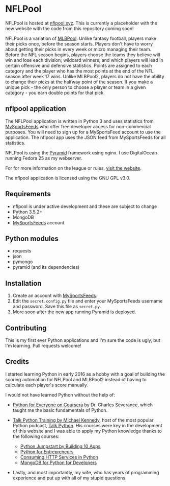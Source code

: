 # NFLPool

NFLPool is hosted at [nflpool.xyz](https://www.nflpool.xyz).  This is 
currently a placeholder with the new website with the code from this 
repository coming soon!

NFLPool is a variation of [MLBPool](http://mlbpool2.com).
Unlike fantasy football, players make their picks once, before the season starts.  Players don't have to worry
about getting their picks in every week or micro managing their team. Before the NFL season begins, players choose
the teams they believe will win and lose each division; wildcard winners; and which players will lead in certain
offensive and defensive statistics.  Points are assigned to each category and the player who has the most points 
at the end of the NFL season after week 17 wins.  Unlike MLBPool2, players do not have the ability to change 
their picks at the halfway point of the season.  If you make a unique pick - the only person to choose a player 
or team in a given category - you earn double points for that pick.

## nflpool application

The NFLPool application is written in Python 3 and uses statistics from [MySportsFeeds](http://mysportsfeeds.com/)
who offer free developer access for non-commercial purposes.  You will need to sign
up for a MySportsFeed account to use the application.  The nflpool app uses the JSON feed from MySportsFeeds for 
all statistics.

NFLPool is using the [Pyramid](https://www.trypyramid.com) framework using nginx.  I use DigitalOcean running
Fedora 25 as my webserver.

For for more information on the league or rules, [visit the website](http://mlbpool2.com/rules/nfl-pool-rules/).

The nflpool application is licensed using the GNU GPL v3.0.

## Requirements
* nflpool is under active development and these are subject to change
* Python 3.5.2+
* MongoDB
* [MySportsFeeds](https://www.mysportsfeeds.com) account.


## Python modules
* requests
* json
* pymongo
* pyramid (and its dependencies)

## Installation

1. Create an account with [MySportsFeeds](https://www.mysportsfeeds.com).
2. Edit the `secret.config.py` file and enter your MySportsFeeds username and password.  Save this file
as `secret.py`.
3. More soon after the new app running Pyramid is deployed.

## Contributing
This is my first ever Python applications and I'm sure the code is ugly, but I'm learning.
Pull requests welcome!

## Credits

I started learning Python in early 2016 as a hobby with a goal of building the scoring automation for NFLPool 
and MLBPool2 instead of having to calculate each player's score manually.

I would not have learned Python without the help of:

* [Python for Everyone on Coursera](https://www.coursera.org/learn/python) by Dr. Charles Severance, 
which taught me the basic fundamentals of Python.
* [Talk Python Training by Michael Kennedy](https://training.talkpython.fm/), host of the most popular Python 
podcast, [Talk Python](http://talkpython.fm/). His courses were key in the development of this website and I was 
able to apply my Python knowledge thanks to the following courses:
  * [Python Jumpstart by Building 10 Apps](https://training.talkpython.fm/courses/explore_python_jumpstart/python-language-jumpstart-building-10-apps)
  * [Python for Entrepreneurs](https://training.talkpython.fm/courses/explore_entrepreneurs/python-for-entrepreneurs-build-and-launch-your-online-business)
  * [Consuming HTTP Services in Python](https://training.talkpython.fm/courses/details/consuming-http-and-soap-services-in-python-with-json-xml-and-screen-scraping)
  * [MongoDB for Python for Developers](https://training.talkpython.fm/courses/details/mongodb-for-python-for-developers-featuring-orm-odm-mongoengine)

* Lastly, and most importantly, my wife, who has years of programming experience and put up
                        with all of my stupid questions.


